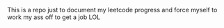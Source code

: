 This is a repo just to document my leetcode progress and force myself to work my ass off to get a job LOL
